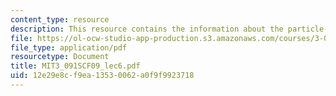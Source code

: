 ```yaml
---
content_type: resource
description: This resource contains the information about the particle-wave duality.
file: https://ol-ocw-studio-app-production.s3.amazonaws.com/courses/3-091sc-introduction-to-solid-state-chemistry-fall-2010/12e29e8cf9ea13530062a0f9f9923718_MIT3_091SCF09_lec6.pdf
file_type: application/pdf
resourcetype: Document
title: MIT3_091SCF09_lec6.pdf
uid: 12e29e8c-f9ea-1353-0062-a0f9f9923718
---
```

